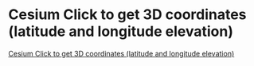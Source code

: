 # Cesium Click to get 3D coordinates (latitude and longitude elevation)
[Cesium Click to get 3D coordinates (latitude and longitude elevation)](https://aiwithcloud.com/2022/09/19/cesium_click_to_get_3d_coordinates_latitude_and_longitude_elevation/)